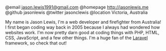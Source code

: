 @email      jason.lewis1991@gmail.com
@homepage   http://jasonlewis.me
@github     jasonlewis
@twitter    jasonclewis
@location   Victoria, Australia

My name is Jason Lewis, I'm a web developer and firefighter from Australia! I first began coding way back in 2005 because I always had wondered how websites work. I'm now pretty darn good at coding things with PHP, HTML, CSS, JavaScript, and a few other things. I'm a huge fan of the [Laravel](http://laravel.com) framework, so check that out!